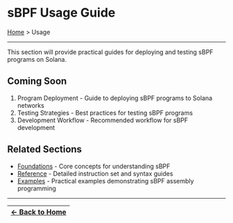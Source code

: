 # sBPF Usage Guide

[Home](../../README.md) > Usage

---

This section will provide practical guides for deploying and testing sBPF programs on Solana.

## Coming Soon

1. Program Deployment - Guide to deploying sBPF programs to Solana networks
2. Testing Strategies - Best practices for testing sBPF programs
3. Development Workflow - Recommended workflow for sBPF development

## Related Sections

- [Foundations](../foundations/) - Core concepts for understanding sBPF
- [Reference](../reference/) - Detailed instruction set and syntax guides
- [Examples](../../examples/) - Practical examples demonstrating sBPF assembly programming

---

| [← Back to Home](../../README.md) |
|:---------------------------------:| 